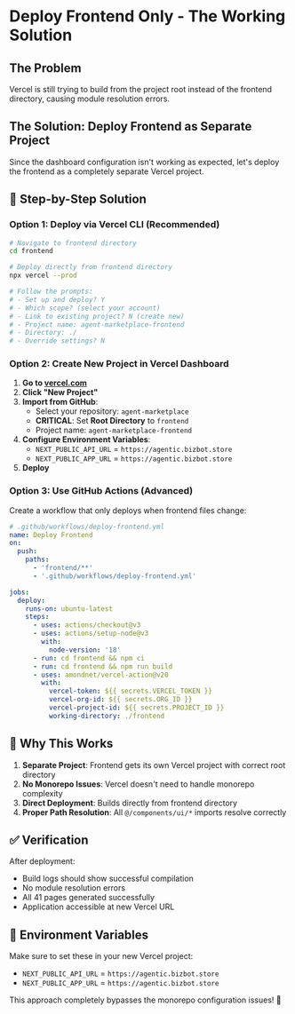 # Deploy Frontend Only - The Working Solution

## The Problem
Vercel is still trying to build from the project root instead of the frontend directory, causing module resolution errors.

## The Solution: Deploy Frontend as Separate Project

Since the dashboard configuration isn't working as expected, let's deploy the frontend as a completely separate Vercel project.

## 🚀 Step-by-Step Solution

### Option 1: Deploy via Vercel CLI (Recommended)

```bash
# Navigate to frontend directory
cd frontend

# Deploy directly from frontend directory
npx vercel --prod

# Follow the prompts:
# - Set up and deploy? Y
# - Which scope? (select your account)
# - Link to existing project? N (create new)
# - Project name: agent-marketplace-frontend
# - Directory: ./
# - Override settings? N
```

### Option 2: Create New Project in Vercel Dashboard

1. **Go to [vercel.com](https://vercel.com)**
2. **Click "New Project"**
3. **Import from GitHub**:
   - Select your repository: `agent-marketplace`
   - **CRITICAL**: Set **Root Directory** to `frontend`
   - Project name: `agent-marketplace-frontend`
4. **Configure Environment Variables**:
   - `NEXT_PUBLIC_API_URL` = `https://agentic.bizbot.store`
   - `NEXT_PUBLIC_APP_URL` = `https://agentic.bizbot.store`
5. **Deploy**

### Option 3: Use GitHub Actions (Advanced)

Create a workflow that only deploys when frontend files change:

```yaml
# .github/workflows/deploy-frontend.yml
name: Deploy Frontend
on:
  push:
    paths:
      - 'frontend/**'
      - '.github/workflows/deploy-frontend.yml'

jobs:
  deploy:
    runs-on: ubuntu-latest
    steps:
      - uses: actions/checkout@v3
      - uses: actions/setup-node@v3
        with:
          node-version: '18'
      - run: cd frontend && npm ci
      - run: cd frontend && npm run build
      - uses: amondnet/vercel-action@v20
        with:
          vercel-token: ${{ secrets.VERCEL_TOKEN }}
          vercel-org-id: ${{ secrets.ORG_ID }}
          vercel-project-id: ${{ secrets.PROJECT_ID }}
          working-directory: ./frontend
```

## 🎯 Why This Works

1. **Separate Project**: Frontend gets its own Vercel project with correct root directory
2. **No Monorepo Issues**: Vercel doesn't need to handle monorepo complexity
3. **Direct Deployment**: Builds directly from frontend directory
4. **Proper Path Resolution**: All `@/components/ui/*` imports resolve correctly

## ✅ Verification

After deployment:
- Build logs should show successful compilation
- No module resolution errors
- All 41 pages generated successfully
- Application accessible at new Vercel URL

## 🔧 Environment Variables

Make sure to set these in your new Vercel project:
- `NEXT_PUBLIC_API_URL` = `https://agentic.bizbot.store`
- `NEXT_PUBLIC_APP_URL` = `https://agentic.bizbot.store`

This approach completely bypasses the monorepo configuration issues! 🎉
